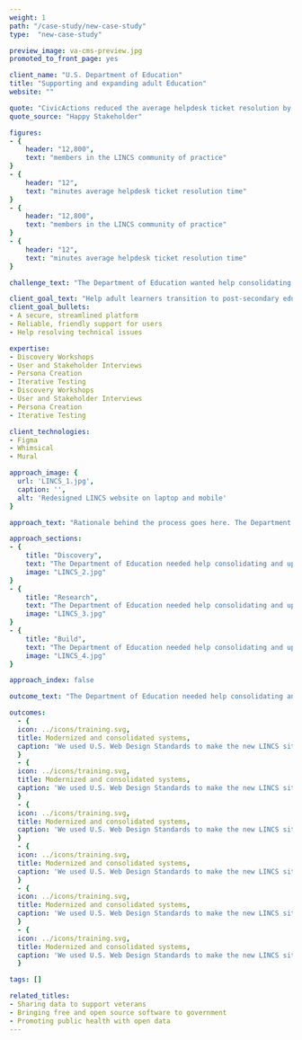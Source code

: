 ```yaml
---
weight: 1
path: "/case-study/new-case-study"
type:  "new-case-study"

preview_image: va-cms-preview.jpg
promoted_to_front_page: yes

client_name: "U.S. Department of Education"
title: "Supporting and expanding adult Education"
website: ""

quote: "CivicActions reduced the average helpdesk ticket resolution by 15 minutes per student and equipped adult education staff with the design principles and support to cut waste further."
quote_source: "Happy Stakeholder"

figures:
- {
    header: "12,800",
    text: "members in the LINCS community of practice"
}
- {
    header: "12",
    text: "minutes average helpdesk ticket resolution time"
}
- {
    header: "12,800",
    text: "members in the LINCS community of practice"
}
- {
    header: "12",
    text: "minutes average helpdesk ticket resolution time"
}

challenge_text: "The Department of Education wanted help consolidating and updating the collection of websites for the Literacy and Information Communication System (LINCS), which supports adult education practitioners."

client_goal_text: "Help adult learners transition to post-secondary education and 21st-century jobs through:"
client_goal_bullets:
- A secure, streamlined platform
- Reliable, friendly support for users
- Help resolving technical issues

expertise:
- Discovery Workshops
- User and Stakeholder Interviews
- Persona Creation
- Iterative Testing
- Discovery Workshops
- User and Stakeholder Interviews
- Persona Creation
- Iterative Testing

client_technologies:
- Figma
- Whimsical
- Mural

approach_image: {
  url: 'LINCS_1.jpg', 
  caption: '', 
  alt: 'Redesigned LINCS website on laptop and mobile'
}

approach_text: "Rationale behind the process goes here. The Department of Education needed help consolidating and updating the collection of websites for the Literacy and Information Communication System (LINCS), which supports adult education practitioners in their goal of helping adult learners transition secondary education and 21st-century jobs."

approach_sections:
- {
    title: "Discovery",
    text: "The Department of Education needed help consolidating and updating the collection of websites for the Literacy and Information Communication System (LINCS), which supports adult education practitioners in their goal of helping adult learners transition to post-secondary education and 21st-century jobs.",
    image: "LINCS_2.jpg"
}
- {
    title: "Research",
    text: "The Department of Education needed help consolidating and updating the collection of websites for the Literacy and Information Communication System (LINCS), which supports adult education practitioners in their goal of helping adult learners transition to post-secondary education and 21st-century jobs.",
    image: "LINCS_3.jpg"
}
- {
    title: "Build",
    text: "The Department of Education needed help consolidating and updating the collection of websites for the Literacy and Information Communication System (LINCS), which supports adult education practitioners in their goal of helping adult learners transition to post-secondary education and 21st-century jobs.",
    image: "LINCS_4.jpg"
}

approach_index: false

outcome_text: "The Department of Education needed help consolidating and updating the collection of websites for the Literacy and Information Communication System (LINCS)."

outcomes:
  - {
  icon: ../icons/training.svg,
  title: Modernized and consolidated systems,
  caption: 'We used U.S. Web Design Standards to make the new LINCS sites easy to navigate and mobile friendly. The streamlined design allows educators to quickly find the courses and resources they need.', 
  }
  - {
  icon: ../icons/training.svg,
  title: Modernized and consolidated systems,
  caption: 'We used U.S. Web Design Standards to make the new LINCS sites easy to navigate and mobile friendly. The streamlined design allows educators to quickly find the courses and resources they need.', 
  }
  - {
  icon: ../icons/training.svg,
  title: Modernized and consolidated systems,
  caption: 'We used U.S. Web Design Standards to make the new LINCS sites easy to navigate and mobile friendly. The streamlined design allows educators to quickly find the courses and resources they need.', 
  }
  - {
  icon: ../icons/training.svg,
  title: Modernized and consolidated systems,
  caption: 'We used U.S. Web Design Standards to make the new LINCS sites easy to navigate and mobile friendly. The streamlined design allows educators to quickly find the courses and resources they need.', 
  }
  - {
  icon: ../icons/training.svg,
  title: Modernized and consolidated systems,
  caption: 'We used U.S. Web Design Standards to make the new LINCS sites easy to navigate and mobile friendly. The streamlined design allows educators to quickly find the courses and resources they need.', 
  }
  - {
  icon: ../icons/training.svg,
  title: Modernized and consolidated systems,
  caption: 'We used U.S. Web Design Standards to make the new LINCS sites easy to navigate and mobile friendly. The streamlined design allows educators to quickly find the courses and resources they need.', 
  }

tags: []

related_titles:
- Sharing data to support veterans
- Bringing free and open source software to government
- Promoting public health with open data
---
```


